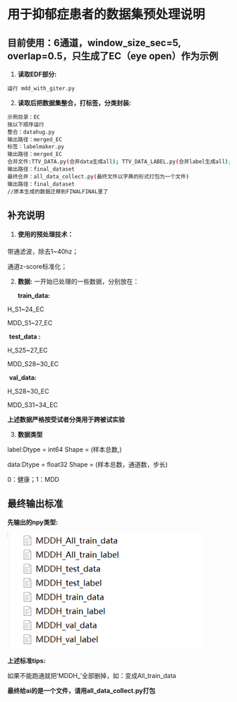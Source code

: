 # 用于抑郁症患者的数据集预处理说明

## 目前使用：6通道，window_size_sec=5, overlap=0.5，只生成了EC（eye open）作为示例

1. **读取EDF部分:**  
```bash
运行 mdd_with_giter.py
```

2. **读取后把数据集整合，打标签，分类封装:**  
```bash
示例目录：EC
按以下顺序运行
整合：datahug.py
输出路径：merged_EC
标签：labelmaker.py
输出路径：merged_EC
合并文件:TTV_DATA.py(合并data生成all); TTV_DATA_LABEL.py(合并label生成all); 
输出路径：final_dataset
最终合并：all_data_collect.py(最终文件以字典的形式打包为一个文件)
输出路径：final_dataset
//原本生成的数据迁移到FINALFINAL里了


```


## 补充说明

1. #### 使用的预处理技术：

  带通滤波，除去1~40hz；

  通道z-score标准化；

2. **数据:**
    一开始已处理的一些数据，分别放在：
    
    **train_data:**

  H_S1~24_EC

  MDD_S1~27_EC

​     **test_data :**

  H_S25~27_EC

  MDD_S28~30_EC

​      **val_data:**

  H_S28~30_EC

  MDD_S31~34_EC

**上述数据严格按受试者分类用于跨被试实验**





3. **数据类型**

  label:Dtype = int64    Shape = (样本总数,)

  data:Dtype = float32 Shape = (样本总数，通道数，步长)

  0：健康；1：MDD

## 最终输出标准

**先输出的npy类型:**  

![类型标准](11.png)

**上述标准tips:**

如果不能跑通就把‘MDDH_’全部删掉，如：变成All_train_data

**最终给ai的是一个文件，请用all_data_collect.py打包**

